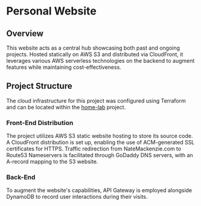 # Personal Website

## Overview
This website acts as a central hub showcasing both past and ongoing projects. Hosted statically on AWS S3 and distributed via CloudFront, it leverages various AWS serverless technologies on the backend to augment features while maintaining cost-effectiveness. 

## Project Structure
The cloud infrastructure for this project was configured using Terraform and can be located within the [home-lab](https://github.com/nathanamackenzie/home-lab/tree/main) project.

### Front-End Distribution 
The project utilizes AWS S3 static website hosting to store its source code. A CloudFront distribution is set up, enabling the use of ACM-generated SSL certificates for HTTPS. Traffic redirection from NateMackenzie.com to Route53 Nameservers is facilitated through GoDaddy DNS servers, with an A-record mapping to the S3 website.

### Back-End 
To augment the website's capabilities, API Gateway is employed alongside DynamoDB to record user interactions during their visits.